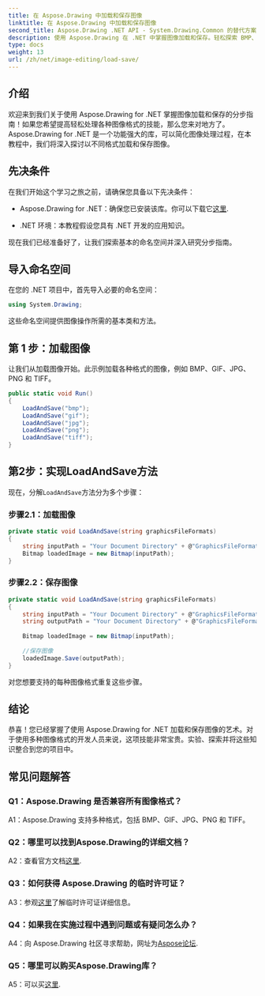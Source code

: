 ```yaml
---
title: 在 Aspose.Drawing 中加载和保存图像
linktitle: 在 Aspose.Drawing 中加载和保存图像
second_title: Aspose.Drawing .NET API - System.Drawing.Common 的替代方案
description: 使用 Aspose.Drawing 在 .NET 中掌握图像加载和保存。轻松探索 BMP、GIF、JPG、PNG、TIFF 格式。
type: docs
weight: 13
url: /zh/net/image-editing/load-save/
---
```

## 介绍

欢迎来到我们关于使用 Aspose.Drawing for .NET 掌握图像加载和保存的分步指南！如果您希望提高轻松处理各种图像格式的技能，那么您来对地方了。 Aspose.Drawing for .NET 是一个功能强大的库，可以简化图像处理过程，在本教程中，我们将深入探讨以不同格式加载和保存图像。

## 先决条件

在我们开始这个学习之旅之前，请确保您具备以下先决条件：

-  Aspose.Drawing for .NET：确保您已安装该库。你可以下载它[这里](https://releases.aspose.com/drawing/net/).

- .NET 环境：本教程假设您具有 .NET 开发的应用知识。

现在我们已经准备好了，让我们探索基本的命名空间并深入研究分步指南。

## 导入命名空间

在您的 .NET 项目中，首先导入必要的命名空间：

```csharp
using System.Drawing;
```

这些命名空间提供图像操作所需的基本类和方法。

## 第 1 步：加载图像

让我们从加载图像开始。此示例加载各种格式的图像，例如 BMP、GIF、JPG、PNG 和 TIFF。

```csharp
public static void Run()
{
    LoadAndSave("bmp");
    LoadAndSave("gif");
    LoadAndSave("jpg");
    LoadAndSave("png");
    LoadAndSave("tiff");
}
```

## 第2步：实现LoadAndSave方法

现在，分解`LoadAndSave`方法分为多个步骤：

### 步骤2.1：加载图像

```csharp
private static void LoadAndSave(string graphicsFileFormats)
{
    string inputPath = "Your Document Directory" + @"GraphicsFileFormats\image." + graphicsFileFormats;
    Bitmap loadedImage = new Bitmap(inputPath);
}
```

### 步骤2.2：保存图像

```csharp
private static void LoadAndSave(string graphicsFileFormats)
{
    string inputPath = "Your Document Directory" + @"GraphicsFileFormats\image." + graphicsFileFormats;
    string outputPath = "Your Document Directory" + @"GraphicsFileFormats\image_out." + graphicsFileFormats;
    
    Bitmap loadedImage = new Bitmap(inputPath);
    
    //保存图像
    loadedImage.Save(outputPath);
}
```

对您想要支持的每种图像格式重复这些步骤。

## 结论

恭喜！您已经掌握了使用 Aspose.Drawing for .NET 加载和保存图像的艺术。对于使用多种图像格式的开发人员来说，这项技能非常宝贵。实验、探索并将这些知识整合到您的项目中。

## 常见问题解答

### Q1：Aspose.Drawing 是否兼容所有图像格式？

A1：Aspose.Drawing 支持多种格式，包括 BMP、GIF、JPG、PNG 和 TIFF。

### Q2：哪里可以找到Aspose.Drawing的详细文档？

A2：查看官方文档[这里](https://reference.aspose.com/drawing/net/).

### Q3：如何获得 Aspose.Drawing 的临时许可证？

 A3：参观[这里](https://purchase.aspose.com/temporary-license/)了解临时许可证详细信息。

### Q4：如果我在实施过程中遇到问题或有疑问怎么办？

 A4：向 Aspose.Drawing 社区寻求帮助，网址为[Aspose论坛](https://forum.aspose.com/c/diagram/17).

### Q5：哪里可以购买Aspose.Drawing库？

 A5：可以买[这里](https://purchase.aspose.com/buy).